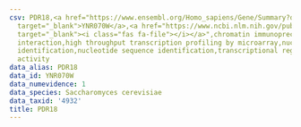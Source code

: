 ```yaml
---
csv: PDR18,<a href="https://www.ensembl.org/Homo_sapiens/Gene/Summary?db=core;g=YNR070W"
  target="_blank">YNR070W</a>,<a href="https://www.ncbi.nlm.nih.gov/pubmed/15169889"
  target="_blank"><i class="fas fa-file"></i></a>",chromatin immunoprecipitation assay,direct
  interaction,high throughput transcription profiling by microarray,nucleotide sequence
  identification,nucleotide sequence identification,transcriptional regulation,up-regulates
  activity
data_alias: PDR18
data_id: YNR070W
data_numevidence: 1
data_species: Saccharomyces cerevisiae
data_taxid: '4932'
title: PDR18
---
```

